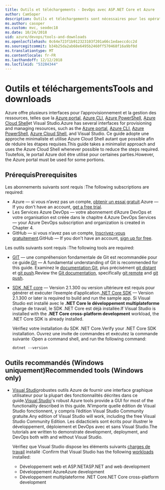 ```yaml
---
title: Outils et téléchargements - DevOps avec ASP.NET Core et Azure
author: CamSoper
description: Outils et téléchargements sont nécessaires pour les opérations de développement avec ASP.NET Core et Azure.
ms.author: casoper
ms.custom: mvc, seodec18
ms.date: 10/24/2018
uid: azure/devops/tools-and-downloads
ms.openlocfilehash: 0c64e723f1b912323103f201a66c1edaeccdcc2d
ms.sourcegitcommit: b34b25da2ab68e6495b2460ff570468f16a9bf0d
ms.translationtype: MT
ms.contentlocale: fr-FR
ms.lasthandoff: 12/12/2018
ms.locfileid: "53284344"
---
```

# <a name="tools-and-downloads"></a><span data-ttu-id="4c9ad-103">Outils et téléchargements</span><span class="sxs-lookup"><span data-stu-id="4c9ad-103">Tools and downloads</span></span>

<span data-ttu-id="4c9ad-104">Azure offre plusieurs interfaces pour l’approvisionnement et la gestion des ressources, telles que la [Azure portal](https://portal.azure.com), [Azure CLI](/cli/azure/), [Azure PowerShell](/powershell/azure/overview), [Azure Cloud Shell](https://shell.azure.com/bash)et Visual Studio.</span><span class="sxs-lookup"><span data-stu-id="4c9ad-104">Azure has several interfaces for provisioning and managing resources, such as the [Azure portal](https://portal.azure.com), [Azure CLI](/cli/azure/), [Azure PowerShell](/powershell/azure/overview), [Azure Cloud Shell](https://shell.azure.com/bash), and Visual Studio.</span></span> <span data-ttu-id="4c9ad-105">Ce guide adopte une approche minimaliste et utilise Azure Cloud Shell autant que possible afin de réduire les étapes requises.</span><span class="sxs-lookup"><span data-stu-id="4c9ad-105">This guide takes a minimalist approach and uses the Azure Cloud Shell whenever possible to reduce the steps required.</span></span> <span data-ttu-id="4c9ad-106">Toutefois, le portail Azure doit être utilisé pour certaines parties.</span><span class="sxs-lookup"><span data-stu-id="4c9ad-106">However, the Azure portal must be used for some portions.</span></span>

## <a name="prerequisites"></a><span data-ttu-id="4c9ad-107">Prérequis</span><span class="sxs-lookup"><span data-stu-id="4c9ad-107">Prerequisites</span></span>

<span data-ttu-id="4c9ad-108">Les abonnements suivants sont requis :</span><span class="sxs-lookup"><span data-stu-id="4c9ad-108">The following subscriptions are required:</span></span>

* <span data-ttu-id="4c9ad-109">Azure &mdash; si vous n’avez pas un compte, [obtenir un essai gratuit](https://azure.microsoft.com/free/).</span><span class="sxs-lookup"><span data-stu-id="4c9ad-109">Azure &mdash; If you don't have an account, [get a free trial](https://azure.microsoft.com/free/).</span></span>
* <span data-ttu-id="4c9ad-110">Les Services Azure DevOps &mdash; votre abonnement d’Azure DevOps et votre organisation est créée dans le chapitre 4.</span><span class="sxs-lookup"><span data-stu-id="4c9ad-110">Azure DevOps Services &mdash; your Azure DevOps subscription and organization is created in Chapter 4.</span></span>
* <span data-ttu-id="4c9ad-111">GitHub &mdash; si vous n’avez pas un compte, [Inscrivez-vous gratuitement](https://github.com/join).</span><span class="sxs-lookup"><span data-stu-id="4c9ad-111">GitHub &mdash; If you don't have an account, [sign up for free](https://github.com/join).</span></span>

<span data-ttu-id="4c9ad-112">Les outils suivants sont requis :</span><span class="sxs-lookup"><span data-stu-id="4c9ad-112">The following tools are required:</span></span>

* <span data-ttu-id="4c9ad-113">[GIT](https://git-scm.com/downloads) &mdash; une compréhension fondamentale de Git est recommandée pour ce guide.</span><span class="sxs-lookup"><span data-stu-id="4c9ad-113">[Git](https://git-scm.com/downloads) &mdash; A fundamental understanding of Git is recommended for this guide.</span></span> <span data-ttu-id="4c9ad-114">Examinez le [documentation Git](https://git-scm.com/doc), plus précisément [git distant](https://git-scm.com/docs/git-remote) et [git push](https://git-scm.com/docs/git-push).</span><span class="sxs-lookup"><span data-stu-id="4c9ad-114">Review the [Git documentation](https://git-scm.com/doc), specifically [git remote](https://git-scm.com/docs/git-remote) and [git push](https://git-scm.com/docs/git-push).</span></span>
* <span data-ttu-id="4c9ad-115">[SDK .NET core](https://www.microsoft.com/net/download/) &mdash; Version 2.1.300 ou version ultérieure est requis pour générer et exécuter l’exemple d’application.</span><span class="sxs-lookup"><span data-stu-id="4c9ad-115">[.NET Core SDK](https://www.microsoft.com/net/download/) &mdash; Version 2.1.300 or later is required to build and run the sample app.</span></span> <span data-ttu-id="4c9ad-116">Si Visual Studio est installé avec le **.NET Core le développement multiplateforme** charge de travail, le SDK .NET Core est déjà installée.</span><span class="sxs-lookup"><span data-stu-id="4c9ad-116">If Visual Studio is installed with the **.NET Core cross-platform development** workload, the .NET Core SDK is already installed.</span></span>

    <span data-ttu-id="4c9ad-117">Vérifiez votre installation du SDK .NET Core.</span><span class="sxs-lookup"><span data-stu-id="4c9ad-117">Verify your .NET Core SDK installation.</span></span> <span data-ttu-id="4c9ad-118">Ouvrez une invite de commandes et exécutez la commande suivante :</span><span class="sxs-lookup"><span data-stu-id="4c9ad-118">Open a command shell, and run the following command:</span></span>

    ```console
    dotnet --version
    ```

## <a name="recommended-tools-windows-only"></a><span data-ttu-id="4c9ad-119">Outils recommandés (Windows uniquement)</span><span class="sxs-lookup"><span data-stu-id="4c9ad-119">Recommended tools (Windows only)</span></span>

* <span data-ttu-id="4c9ad-120">[Visual Studio](https://www.visualstudio.com/)robustes outils Azure de fournir une interface graphique utilisateur pour la plupart des fonctionnalités décrites dans ce guide.</span><span class="sxs-lookup"><span data-stu-id="4c9ad-120">[Visual Studio](https://www.visualstudio.com/)'s robust Azure tools provide a GUI for most of the functionality described in this guide.</span></span> <span data-ttu-id="4c9ad-121">N’importe quelle édition de Visual Studio fonctionnent, y compris l’édition Visual Studio Community gratuite.</span><span class="sxs-lookup"><span data-stu-id="4c9ad-121">Any edition of Visual Studio will work, including the free Visual Studio Community Edition.</span></span> <span data-ttu-id="4c9ad-122">Les didacticiels sont écrits pour illustrer le développement, déploiement et DevOps avec et sans Visual Studio.</span><span class="sxs-lookup"><span data-stu-id="4c9ad-122">The tutorials are written to demonstrate development, deployment, and DevOps both with and without Visual Studio.</span></span>

  <span data-ttu-id="4c9ad-123">Vérifiez que Visual Studio dispose les éléments suivants [charges de travail](/visualstudio/install/modify-visual-studio) installé :</span><span class="sxs-lookup"><span data-stu-id="4c9ad-123">Confirm that Visual Studio has the following [workloads](/visualstudio/install/modify-visual-studio) installed:</span></span>

  * <span data-ttu-id="4c9ad-124">Développement web et ASP.NET</span><span class="sxs-lookup"><span data-stu-id="4c9ad-124">ASP.NET and web development</span></span>
  * <span data-ttu-id="4c9ad-125">Développement Azure</span><span class="sxs-lookup"><span data-stu-id="4c9ad-125">Azure development</span></span>
  * <span data-ttu-id="4c9ad-126">Développement multiplateforme .NET Core</span><span class="sxs-lookup"><span data-stu-id="4c9ad-126">.NET Core cross-platform development</span></span>
